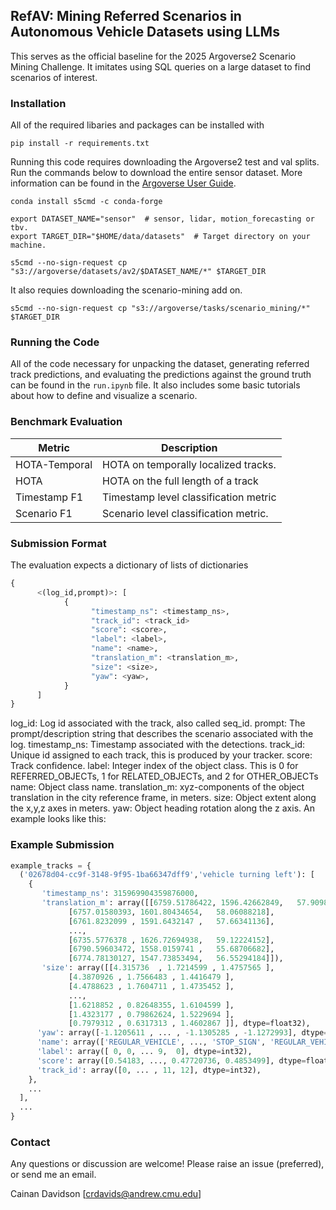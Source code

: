## RefAV: Mining Referred Scenarios in Autonomous Vehicle Datasets using LLMs

This serves as the official baseline for the 2025 Argoverse2 Scenario Mining Challenge. It imitates using SQL queries on a large dataset to find scenarios of interest.

### Installation

All of the required libaries and packages can be installed with

`pip install -r requirements.txt`

Running this code requires downloading the Argoverse2 test and val splits. Run the commands below to download the entire sensor dataset.
More information can be found in the [Argoverse User Guide](https://argoverse.github.io/user-guide/getting_started.html#downloading-the-data).
```
conda install s5cmd -c conda-forge

export DATASET_NAME="sensor"  # sensor, lidar, motion_forecasting or tbv.
export TARGET_DIR="$HOME/data/datasets"  # Target directory on your machine.

s5cmd --no-sign-request cp "s3://argoverse/datasets/av2/$DATASET_NAME/*" $TARGET_DIR
```
It also requies downloading the scenario-mining add on. 
```
s5cmd --no-sign-request cp "s3://argoverse/tasks/scenario_mining/*" $TARGET_DIR
```

### Running the Code

All of the code necessary for unpacking the dataset, generating referred track predictions,
and evaluating the predictions against the ground truth can be found in the `run.ipynb` file.
It also includes some basic tutorials about how to define and visualize a scenario.

### Benchmark Evaluation

| **Metric** | **Description** |
|------------|-----------------|
| HOTA-Temporal | HOTA on temporally localized tracks. |
| HOTA | HOTA on the full length of a track |
| Timestamp F1 | Timestamp level classification metric |
| Scenario F1 | Scenario level classification metric. |

### Submission Format

The evaluation expects a dictionary of lists of dictionaries
```python
{
      <(log_id,prompt)>: [
            {
                  "timestamp_ns": <timestamp_ns>,
                  "track_id": <track_id>
                  "score": <score>,
                  "label": <label>,
                  "name": <name>,
                  "translation_m": <translation_m>,
                  "size": <size>,
                  "yaw": <yaw>,
            }
      ]
}
```

log_id: Log id associated with the track, also called seq_id.
prompt: The prompt/description string that describes the scenario associated with the log.
timestamp_ns: Timestamp associated with the detections.
track_id: Unique id assigned to each track, this is produced by your tracker.
score: Track confidence.
label: Integer index of the object class. This is 0 for REFERRED_OBJECTs, 1 for RELATED_OBJECTs, and 2 for OTHER_OBJECTs
name: Object class name.
translation_m: xyz-components of the object translation in the city reference frame, in meters.
size: Object extent along the x,y,z axes in meters.
yaw: Object heading rotation along the z axis.
An example looks like this:

### Example Submission
```python
example_tracks = {
  ('02678d04-cc9f-3148-9f95-1ba66347dff9','vehicle turning left'): [
    {
       'timestamp_ns': 315969904359876000,
       'translation_m': array([[6759.51786422, 1596.42662849,   57.90987307],
             [6757.01580393, 1601.80434654,   58.06088218],
             [6761.8232099 , 1591.6432147 ,   57.66341136],
             ...,
             [6735.5776378 , 1626.72694938,   59.12224152],
             [6790.59603472, 1558.0159741 ,   55.68706682],
             [6774.78130127, 1547.73853494,   56.55294184]]),
       'size': array([[4.315736  , 1.7214599 , 1.4757565 ],
             [4.3870926 , 1.7566483 , 1.4416479 ],
             [4.4788623 , 1.7604711 , 1.4735452 ],
             ...,
             [1.6218852 , 0.82648355, 1.6104599 ],
             [1.4323177 , 0.79862624, 1.5229694 ],
             [0.7979312 , 0.6317313 , 1.4602867 ]], dtype=float32),
      'yaw': array([-1.1205611 , ... , -1.1305285 , -1.1272993], dtype=float32),
      'name': array(['REGULAR_VEHICLE', ..., 'STOP_SIGN', 'REGULAR_VEHICLE'], dtype='<U31'),
      'label': array([ 0, 0, ... 9,  0], dtype=int32),
      'score': array([0.54183, ..., 0.47720736, 0.4853499], dtype=float32),
      'track_id': array([0, ... , 11, 12], dtype=int32),
    },
    ...
  ],
  ...
}
```

### Contact 

Any questions or discussion are welcome! Please raise an issue (preferred), or send me an email.

Cainan Davidson [crdavids@andrew.cmu.edu]


